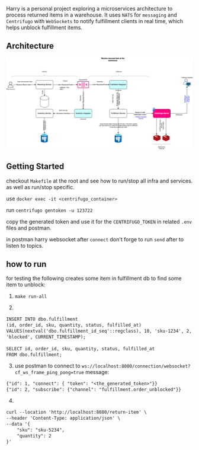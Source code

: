 Harry is a personal project exploring a microservices architecture to process returned items in a warehouse. It uses `NATS` for `messaging` and `Centrifugo` with `WebSockets` to notify fulfillment clients in real time, which helps unblock fulfillment items.

## Architecture

![Receive Returned Items Flow](docs/Receive%20Returned%20Items.png)

## Getting Started

checkout `Makefile` at the root and see how to run/stop all infra and services. as well as run/stop specific.

use `docker exec -it <centrifugo_container>`

run `centrifugo gentoken -u 123722`

copy the generated token and use it for the `CENTRIFUGO_TOKEN` in related `.env` files and postman.

in postman harry websocket after `connect` don't forge to run `send` after to listen to topics.

## how to run

for testing the following creates some item in fulfillment db to find some item to unblock:

1. `make run-all`

2.

```
INSERT INTO dbo.fulfillment
(id, order_id, sku, quantity, status, fulfilled_at)
VALUES(nextval('dbo.fulfillment_id_seq'::regclass), 10, 'sku-1234', 2, 'blocked', CURRENT_TIMESTAMP);

SELECT id, order_id, sku, quantity, status, fulfilled_at
FROM dbo.fulfillment;
```

3. use postman to connect to `ws://localhost:8000/connection/websocket?cf_ws_frame_ping_pong=true`
message:

```
{"id": 1, "connect": { "token": "<the_generated_token>"}}
{"id": 2, "subscribe": {"channel": "fulfillment.order_unblocked"}}
```

4.

```
curl --location 'http://localhost:8080/return-item' \
--header 'Content-Type: application/json' \
--data '{
    "sku": "sku-5234",
    "quantity": 2
}'
```
